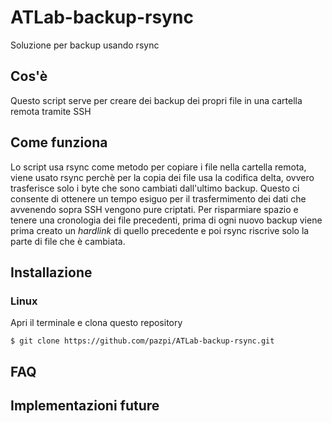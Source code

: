 # ATLab-backup-rsync
Soluzione per backup usando rsync

## Cos'è
Questo script serve per creare dei backup dei propri file in una cartella remota tramite SSH

## Come funziona
Lo script usa rsync come metodo per copiare i file nella cartella remota, viene usato rsync perchè per la copia dei file usa la codifica delta, ovvero trasferisce
solo i byte che sono cambiati dall'ultimo backup.
Questo ci consente di ottenere un tempo esiguo per il trasfermimento dei dati che avvenendo sopra SSH vengono pure criptati.
Per risparmiare spazio e tenere una cronologia dei file precedenti, prima di ogni nuovo backup viene prima creato un _hardlink_ di quello precedente e poi rsync
riscrive solo la parte di file che è cambiata.

## Installazione

### Linux 

Apri il terminale e clona questo repository

`$ git clone https://github.com/pazpi/ATLab-backup-rsync.git`

## FAQ

## Implementazioni future
